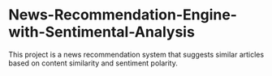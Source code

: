 # News-Recommendation-Engine-with-Sentimental-Analysis
This project is a news recommendation system that suggests similar articles based on content similarity and sentiment polarity. 
